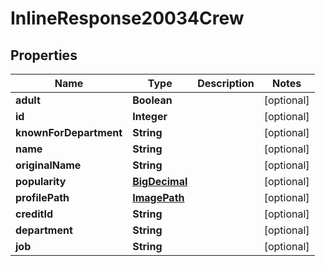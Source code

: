 
# InlineResponse20034Crew

## Properties
Name | Type | Description | Notes
------------ | ------------- | ------------- | -------------
**adult** | **Boolean** |  |  [optional]
**id** | **Integer** |  |  [optional]
**knownForDepartment** | **String** |  |  [optional]
**name** | **String** |  |  [optional]
**originalName** | **String** |  |  [optional]
**popularity** | [**BigDecimal**](BigDecimal.md) |  |  [optional]
**profilePath** | [**ImagePath**](ImagePath.md) |  |  [optional]
**creditId** | **String** |  |  [optional]
**department** | **String** |  |  [optional]
**job** | **String** |  |  [optional]



